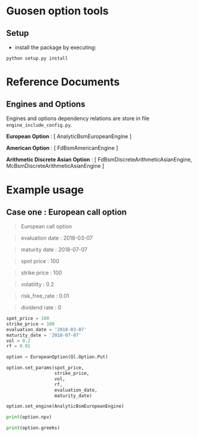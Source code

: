 # Guosen option tools

## Setup

- install the package by executing:
```commandline
python setup.py install
```

# Reference Documents

## Engines and Options

Engines and options dependency relations are store in file `engine_include_config.py`.  

**European Option** : [ AnalyticBsmEuropeanEngine ]  
  
**American Option** : [ FdBsmAmericanEngine ]  
  
**Arithmetic Discrete Asian Option** : [ FdBsmDiscreteArithmeticAsianEngine, McBsmDiscreteArithmeticAsianEngine ]  


# Example usage

## Case one : European call option

>  European call option

>  evaluation date : 2018-03-07

>  maturity date : 2018-07-07

>  spot price : 100

>  strike price : 100

>  volatility : 0.2

>  risk_free_rate : 0.01

>  dividend rate : 0


```python
spot_price = 100
strike_price = 100
evaluation_date = '2018-03-07'
maturity_date = '2018-07-07'
vol = 0.2
rf = 0.01

option = EuropeanOption(Ql.Option.Put)

option.set_params(spot_price,
                  strike_price,
                  vol,
                  rf,
                  evaluation_date,
                  maturity_date)

option.set_engine(AnalyticBsmEuropeanEngine)

print(option.npv)

print(option.greeks)
```
